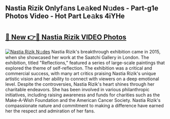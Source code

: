 ## Nastia Rizik Onlyf𝚊ns Le𝚊ked N𝚞des - Part-g1e Photos Video - Hot Part Le𝚊ks 4iYHe

# <h2><a href="http://ab43002.deff.icu/?id=Nastia+Rizik">🔗 New 👉🔴 Nastia Rizik VIDEO Photos</a></h2>

[![Nastia Rizik N𝚞des](https://i.imgur.com/rIISA9y.gif)](http://ab43002.deff.icu/?id=Nastia+Rizik)
Nastia Rizik's breakthrough exhibition came in 2015, when she showcased her work at the Saatchi Gallery in London. The exhibition, titled "Reflections," featured a series of large-scale paintings that explored the theme of self-reflection. The exhibition was a critical and commercial success, with many art critics praising Nastia Rizik's unique artistic vision and her ability to connect with viewers on a deep emotional level. Despite the controversies, Nastia Rizik's heart shines through her charitable endeavors. She has been involved in various philanthropic initiatives, including raising awareness and funds for charities such as the Make-A-Wish Foundation and the American Cancer Society. Nastia Rizik's compassionate nature and commitment to making a difference have earned her the respect and admiration of her fans.
